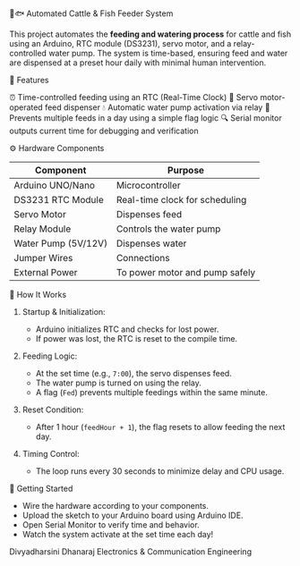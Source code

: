 🐄🐟 Automated Cattle & Fish Feeder System

This project automates the **feeding and watering process** for cattle and fish using an Arduino, RTC module (DS3231), servo motor, 
and a relay-controlled water pump. The system is time-based, ensuring feed and water are dispensed at a preset hour daily with minimal human intervention.


🔧 Features

 ⏰ Time-controlled feeding using an RTC (Real-Time Clock)
 🥣 Servo motor-operated feed dispenser
 💧 Automatic water pump activation via relay
 🔁 Prevents multiple feeds in a day using a simple flag logic
 🔍 Serial monitor outputs current time for debugging and verification



⚙️ Hardware Components

| Component           | Purpose                          |
|---------------------|----------------------------------|
| Arduino UNO/Nano    | Microcontroller                  |
| DS3231 RTC Module   | Real-time clock for scheduling   |
| Servo Motor         | Dispenses feed                   |
| Relay Module        | Controls the water pump          |
| Water Pump (5V/12V) | Dispenses water                  |
| Jumper Wires        | Connections                      |
| External Power      | To power motor and pump safely   |



🧠 How It Works

1. Startup & Initialization:
   *  Arduino initializes RTC and checks for lost power.
   * If power was lost, the RTC is reset to the compile time.

2. Feeding Logic:
   *  At the set time (e.g., `7:00`), the servo dispenses feed.
   * The water pump is turned on using the relay.
   *  A flag (`Fed`) prevents multiple feedings within the same minute.

3. Reset Condition:
   * After 1 hour (`feedHour + 1`), the flag resets to allow feeding the next day.

4. Timing Control:
   *  The loop runs every 30 seconds to minimize delay and CPU usage.
   
🚀 Getting Started
* Wire the hardware according to your components.
* Upload the sketch to your Arduino board using Arduino IDE.
* Open Serial Monitor to verify time and behavior.
* Watch the system activate at the set time each day!

 Divyadharsini Dhanaraj
Electronics & Communication Engineering
